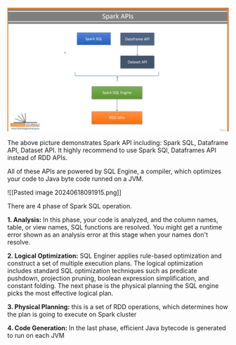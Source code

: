 ![alt text](images/Pasted%20image%2020240618091349.png)

The above picture demonstrates Spark API including: Spark SQL, Dataframe API, Dataset API. It highly recommend to use Spark SQl, Dataframes API instead of RDD APIs.

All of these APIs are powered by SQL Engine, a compiler, which optimizes your code to Java byte code runned on a JVM. 

![[Pasted image 20240618091915.png]]

There are 4 phase of Spark SQL operation. 

**1. Analysis:** In this phase, your code is analyzed, and the column names, table, or view names, SQL functions are resolved. You might get a runtime error shown as an analysis error at this stage when your names don't resolve.

**2. Logical Optimization:** SQL Enginer applies rule-based optimization and construct a set of multiple execution plans. The logical optimization includes standard SQL optimization techniques such as predicate pushdown, projection pruning, boolean expression simplification, and constant folding. The next phase is the physical planning the SQL engine picks the most effective logical plan.

**3.  Physical Planning:** this is a set of RDD operations, which determines how the plan is going to execute on Spark cluster

**4. Code Generation:** In the last phase, efficient Java bytecode is generated to run on each JVM 